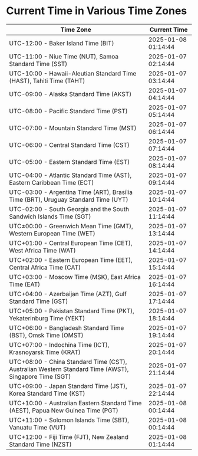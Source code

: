 # Current Time in Various Time Zones

| Time Zone | Current Time |
|-----------|--------------|
| UTC-12:00 - Baker Island Time (BIT) | 2025-01-08 01:14:44 |
| UTC-11:00 - Niue Time (NUT), Samoa Standard Time (SST) | 2025-01-07 02:14:44 |
| UTC-10:00 - Hawaii-Aleutian Standard Time (HAST), Tahiti Time (TAHT) | 2025-01-07 03:14:44 |
| UTC-09:00 - Alaska Standard Time (AKST) | 2025-01-07 04:14:44 |
| UTC-08:00 - Pacific Standard Time (PST) | 2025-01-07 05:14:44 |
| UTC-07:00 - Mountain Standard Time (MST) | 2025-01-07 06:14:44 |
| UTC-06:00 - Central Standard Time (CST) | 2025-01-07 07:14:44 |
| UTC-05:00 - Eastern Standard Time (EST) | 2025-01-07 08:14:44 |
| UTC-04:00 - Atlantic Standard Time (AST), Eastern Caribbean Time (ECT) | 2025-01-07 09:14:44 |
| UTC-03:00 - Argentina Time (ART), Brasília Time (BRT), Uruguay Standard Time (UYT) | 2025-01-07 10:14:44 |
| UTC-02:00 - South Georgia and the South Sandwich Islands Time (SGT) | 2025-01-07 11:14:44 |
| UTC±00:00 - Greenwich Mean Time (GMT), Western European Time (WET) | 2025-01-07 13:14:44 |
| UTC+01:00 - Central European Time (CET), West Africa Time (WAT) | 2025-01-07 14:14:44 |
| UTC+02:00 - Eastern European Time (EET), Central Africa Time (CAT) | 2025-01-07 15:14:44 |
| UTC+03:00 - Moscow Time (MSK), East Africa Time (EAT) | 2025-01-07 16:14:44 |
| UTC+04:00 - Azerbaijan Time (AZT), Gulf Standard Time (GST) | 2025-01-07 17:14:44 |
| UTC+05:00 - Pakistan Standard Time (PKT), Yekaterinburg Time (YEKT) | 2025-01-07 18:14:44 |
| UTC+06:00 - Bangladesh Standard Time (BST), Omsk Time (OMST) | 2025-01-07 19:14:44 |
| UTC+07:00 - Indochina Time (ICT), Krasnoyarsk Time (KRAT) | 2025-01-07 20:14:44 |
| UTC+08:00 - China Standard Time (CST), Australian Western Standard Time (AWST), Singapore Time (SGT) | 2025-01-07 21:14:44 |
| UTC+09:00 - Japan Standard Time (JST), Korea Standard Time (KST) | 2025-01-07 22:14:44 |
| UTC+10:00 - Australian Eastern Standard Time (AEST), Papua New Guinea Time (PGT) | 2025-01-08 00:14:44 |
| UTC+11:00 - Solomon Islands Time (SBT), Vanuatu Time (VUT) | 2025-01-08 00:14:44 |
| UTC+12:00 - Fiji Time (FJT), New Zealand Standard Time (NZST) | 2025-01-08 01:14:44 |
